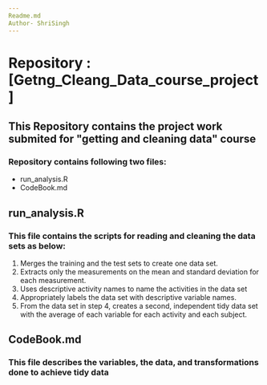 ```yaml
---
Readme.md
Author- ShriSingh
---
```


# Repository : [Getng_Cleang_Data_course_project]

## This Repository contains the project work submited for "getting and cleaning data" course
### Repository contains following two files:
* run_analysis.R 
* CodeBook.md

## run_analysis.R 
### This file contains the scripts for reading and cleaning the data sets as below:
1. Merges the training and the test sets to create one data set.
2. Extracts only the measurements on the mean and standard deviation for each measurement.
3. Uses descriptive activity names to name the activities in the data set
4. Appropriately labels the data set with descriptive variable names.
5. From the data set in step 4, creates a second, independent tidy data set with the average of each variable for each activity and each subject.

## CodeBook.md
### This file describes the variables, the data, and transformations done to achieve tidy data
